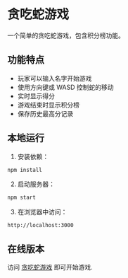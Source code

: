 # 贪吃蛇游戏

一个简单的贪吃蛇游戏，包含积分榜功能。

## 功能特点

- 玩家可以输入名字开始游戏
- 使用方向键或 WASD 控制蛇的移动
- 实时显示得分
- 游戏结束时显示积分榜
- 保存历史最高分记录

## 本地运行

1. 安装依赖：
```bash
npm install
```

2. 启动服务器：
```bash
npm start
```

3. 在浏览器中访问：
```
http://localhost:3000
```

## 在线版本

访问 [贪吃蛇游戏](https://snake-game-vercel.vercel.app) 即可开始游戏. 